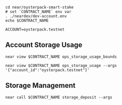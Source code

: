 ```shell
cd near/oysterpack-smart-stake
# set `CONTRACT_NAME` env var
. ./neardev/dev-account.env
echo $CONTRACT_NAME

ACCOUNT=oysterpack.testnet
```

## Account Storage Usage
```shell
near view $CONTRACT_NAME ops_storage_usage_bounds

near view $CONTRACT_NAME ops_storage_usage --args '{"account_id":"oysterpack.testnet"}'
```

## Storage Management
```shell
near call $CONTRACT_NAME storage_deposit --args

```